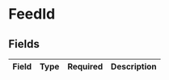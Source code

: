 # FeedId


## Fields

| Field       | Type        | Required    | Description |
| ----------- | ----------- | ----------- | ----------- |